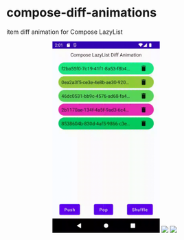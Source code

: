 # compose-diff-animations

item diff animation for Compose LazyList

<p align="center">
  <img src="gifs/add.gif" width="250">
  <img src="gifs/remove.gif" width="250">
  <img src="gifs/shuffle.gif" width="250">
</p>
